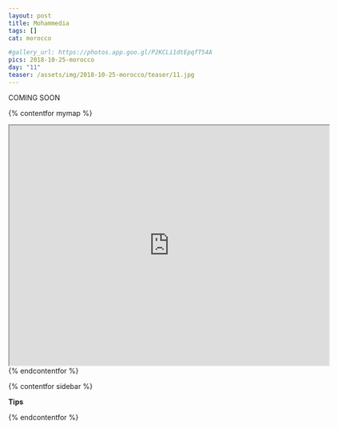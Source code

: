 ```yaml
---
layout: post
title: Mohammedia 
tags: []
cat: morocco

#gallery_url: https://photos.app.goo.gl/P2KCLi1dtEpqfT54A
pics: 2018-10-25-morocco
day: "11"
teaser: /assets/img/2018-10-25-morocco/teaser/11.jpg
---
```


COMING SOON

{% contentfor mymap %}
<iframe src="https://www.google.com/maps/d/embed?mid=1BzK_aRNdNil8iXSBZcxYWMlw5Qs_pJXF&ehbc=2E312F" width="640" height="480"></iframe>
{% endcontentfor %}

{% contentfor sidebar %}

**Tips**

{% endcontentfor %}